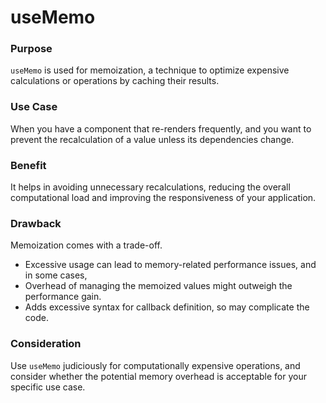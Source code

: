 # useMemo

### Purpose

`useMemo` is used for memoization, a technique to optimize expensive calculations or operations by caching their results.

### Use Case

When you have a component that re-renders frequently, and you want to prevent the recalculation of a value unless its dependencies change.

### Benefit

It helps in avoiding unnecessary recalculations, reducing the overall computational load and improving the responsiveness of your application.

### Drawback

Memoization comes with a trade-off.

- Excessive usage can lead to memory-related performance issues, and in some cases,
- Overhead of managing the memoized values might outweigh the performance gain.
- Adds excessive syntax for callback definition, so may complicate the code.

### Consideration

Use `useMemo` judiciously for computationally expensive operations, and consider whether the potential memory overhead is acceptable for your specific use case.
